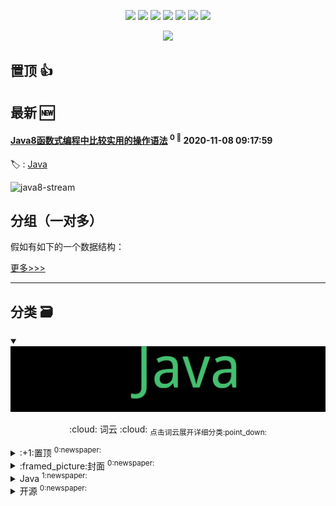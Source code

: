 

<p align='center'>
    <img src="https://badgen.net/badge/labels/4"/>
    <img src="https://badgen.net/github/issues/superleeyom/ghiblog"/>
    <img src="https://badgen.net/badge/last-commit/2020-11-08 09:18:42"/>
    <img src="https://badgen.net/github/forks/superleeyom/ghiblog"/>
    <img src="https://badgen.net/github/stars/superleeyom/ghiblog"/>
    <img src="https://badgen.net/github/watchers/superleeyom/ghiblog"/>
    <img src="https://badgen.net/github/release/superleeyom/ghiblog"/>
</p>

<p align='center'>
    <a href="https://github.com/jwenjian/visitor-count-badge">
        <img src="https://visitor-badge.glitch.me/badge?page_id=jwenjian.ghiblog"/>
    </a>
</p>


## 置顶 :thumbsup: 
## 最新 :new: 

#### [Java8函数式编程中比较实用的操作语法](https://github.com/superleeyom/ghiblog/issues/1) <sup>0 :speech_balloon:</sup> 	 2020-11-08 09:17:59

:label: : [Java](https://github.com/superleeyom/ghiblog/labels/Java)


![java8-stream](https://user-images.githubusercontent.com/22115219/95572264-483a9580-0a5c-11eb-8cc7-0f908e997cc0.png)

## 分组（一对多）
假如有如下的一个数据结构：


[更多>>>](https://github.com/superleeyom/ghiblog/issues/1)

---


## 分类  :card_file_box: 

<details open="open">
    <summary>
        <img src="assets/wordcloud.png" title="词云, 点击展开详细分类" alt="词云， 点击展开详细分类">
        <p align="center">:cloud: 词云 :cloud: <sub>点击词云展开详细分类:point_down: </sub></p>
    </summary>


<details>
<summary>:+1:置顶	<sup>0:newspaper:</sup></summary>



</details>

<details>
<summary>:framed_picture:封面	<sup>0:newspaper:</sup></summary>



</details>

<details>
<summary>Java	<sup>1:newspaper:</sup></summary>

- [Java8函数式编程中比较实用的操作语法](https://github.com/superleeyom/ghiblog/issues/1)  <sup>0 :speech_balloon:</sup>  	 


</details>

<details>
<summary>开源	<sup>0:newspaper:</sup></summary>



</details>


</details>    
